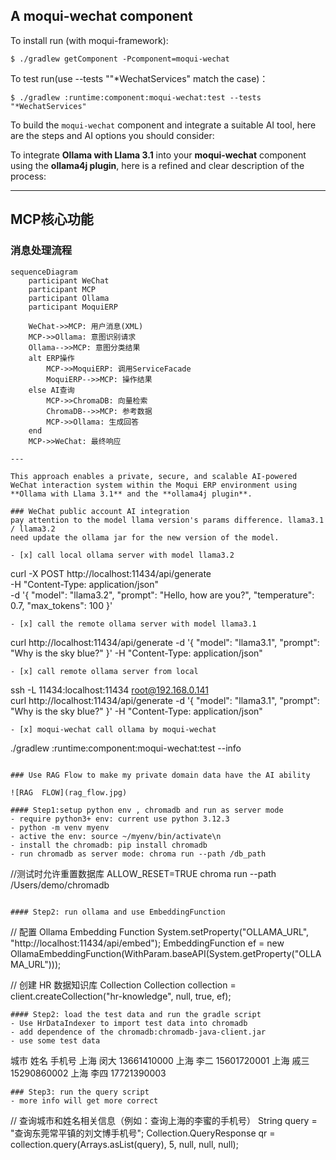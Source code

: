 ## A moqui-wechat component

To install run (with moqui-framework):

    $ ./gradlew getComponent -Pcomponent=moqui-wechat

To test run(use --tests ""*WechatServices" match the case)：

    $ ./gradlew :runtime:component:moqui-wechat:test --tests "*WechatServices"


To build the `moqui-wechat` component and integrate a suitable AI tool, here are the steps and AI options you should consider:

To integrate **Ollama with Llama 3.1** into your **moqui-wechat** component using the **ollama4j plugin**, here is a refined and clear description of the process:

---

## MCP核心功能

### 消息处理流程
```mermaid
sequenceDiagram
    participant WeChat
    participant MCP
    participant Ollama
    participant MoquiERP
    
    WeChat->>MCP: 用户消息(XML)
    MCP->>Ollama: 意图识别请求
    Ollama-->>MCP: 意图分类结果
    alt ERP操作
        MCP->>MoquiERP: 调用ServiceFacade
        MoquiERP-->>MCP: 操作结果
    else AI查询
        MCP->>ChromaDB: 向量检索
        ChromaDB-->>MCP: 参考数据
        MCP->>Ollama: 生成回答
    end
    MCP->>WeChat: 最终响应
    
---

This approach enables a private, secure, and scalable AI-powered WeChat interaction system within the Moqui ERP environment using **Ollama with Llama 3.1** and the **ollama4j plugin**.

### WeChat public account AI integration
pay attention to the model llama version's params difference. llama3.1 / llama3.2
need update the ollama jar for the new version of the model.

- [x] call local ollama server with model llama3.2
  ```
  curl -X POST http://localhost:11434/api/generate \
     -H "Content-Type: application/json" \
     -d '{
           "model": "llama3.2",
           "prompt": "Hello, how are you?",
           "temperature": 0.7,
           "max_tokens": 100
         }'
  ```
- [x] call the remote ollama server with model llama3.1
  ```
  curl http://localhost:11434/api/generate -d '{
  "model": "llama3.1",
  "prompt": "Why is the sky blue?"
  }' -H "Content-Type: application/json"
  ```
- [x] call remote ollama server from local
  ```
  ssh -L 11434:localhost:11434 root@192.168.0.141   
  curl http://localhost:11434/api/generate -d '{
  "model": "llama3.1",
  "prompt": "Why is the sky blue?"
  }' -H "Content-Type: application/json"
  ```
- [x] moqui-wechat call ollama by moqui-wechat
  ```
  ./gradlew :runtime:component:moqui-wechat:test --info
  ```

### Use RAG Flow to make my private domain data have the AI ability

![RAG  FLOW](rag_flow.jpg)

#### Step1:setup python env , chromadb and run as server mode
- require python3+ env: current use python 3.12.3
- python -m venv myenv
- active the env: source ~/myenv/bin/activate\n
- install the chromadb: pip install chromadb
- run chromadb as server mode: chroma run --path /db_path
  ```
  //测试时允许重置数据库
  ALLOW_RESET=TRUE chroma run --path /Users/demo/chromadb
  ```

#### Step2: run ollama and use EmbeddingFunction
```
// 配置 Ollama Embedding Function
System.setProperty("OLLAMA_URL", "http://localhost:11434/api/embed");
EmbeddingFunction ef = new OllamaEmbeddingFunction(WithParam.baseAPI(System.getProperty("OLLAMA_URL")));

// 创建 HR 数据知识库 Collection
Collection collection = client.createCollection("hr-knowledge", null, true, ef);
```
#### Step2: load the test data and run the gradle script
- Use HrDataIndexer to import test data into chromadb
- add dependence of the chromadb:chromadb-java-client.jar 
- use some test data
```
城市	姓名	手机号
上海	闵大	13661410000
上海	李二	15601720001
上海	戚三	15290860002
上海	李四	17721390003
```
### Step3: run the query script
- more info will get more correct
```
// 查询城市和姓名相关信息（例如：查询上海的李蜜的手机号）
String query = "查询东莞常平镇的刘文博手机号";
Collection.QueryResponse qr = collection.query(Arrays.asList(query), 5, null, null, null);
```

